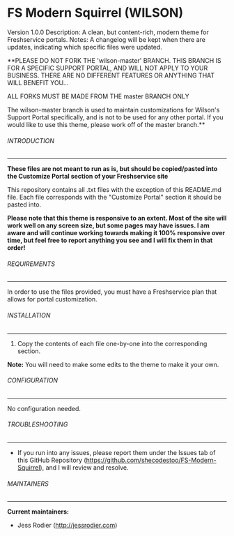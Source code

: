 # FS Modern Squirrel (WILSON)
Version 1.0.0
Description: A clean, but content-rich, modern theme for Freshservice portals.
Notes: A changelog will be kept when there are updates, indicating which specific files were updated. 


**PLEASE DO NOT FORK THE 'wilson-master' BRANCH. THIS BRANCH IS FOR A SPECIFIC SUPPORT PORTAL, AND WILL NOT APPLY TO YOUR BUSINESS. THERE ARE NO DIFFERENT FEATURES OR ANYTHING THAT WILL BENEFIT YOU...


ALL FORKS MUST BE MADE FROM THE master BRANCH ONLY


The wilson-master branch is used to maintain customizations for Wilson's Support Portal specifically, and is not to be used for any other portal. If you would like to use this theme, please work off of the master branch.**

###### INTRODUCTION
------------

**These files are not meant to run as is, but should be copied/pasted into the Customize Portal section of your Freshservice site** 

This repository contains all .txt files with the exception of this README.md file. Each file corresponds with the "Customize Portal" section it should be pasted into.

**Please note that this theme is responsive to an extent. Most of the site will work well on any screen size, but some pages may have issues. I am aware and will continue working towards making it 100% responsive over time, but feel free to report anything you see and I will fix them in that order!**
   
###### REQUIREMENTS
------------

In order to use the files provided, you must have a Freshservice plan that allows for portal customization.
 
 ###### INSTALLATION
 ------------
 
 1. Copy the contents of each file one-by-one into the corresponding section.
 
**Note:** You will need to make some edits to the theme to make it your own. 

###### CONFIGURATION
------------

No configuration needed. 

###### TROUBLESHOOTING
------------

 * If you run into any issues, please report them under the Issues tab of this GitHub Repository (https://github.com/shecodestoo/FS-Modern-Squirrel), and I will review and resolve. 
   
###### MAINTAINERS
------------

**Current maintainers:**
 * Jess Rodier (http://jessrodier.com)
